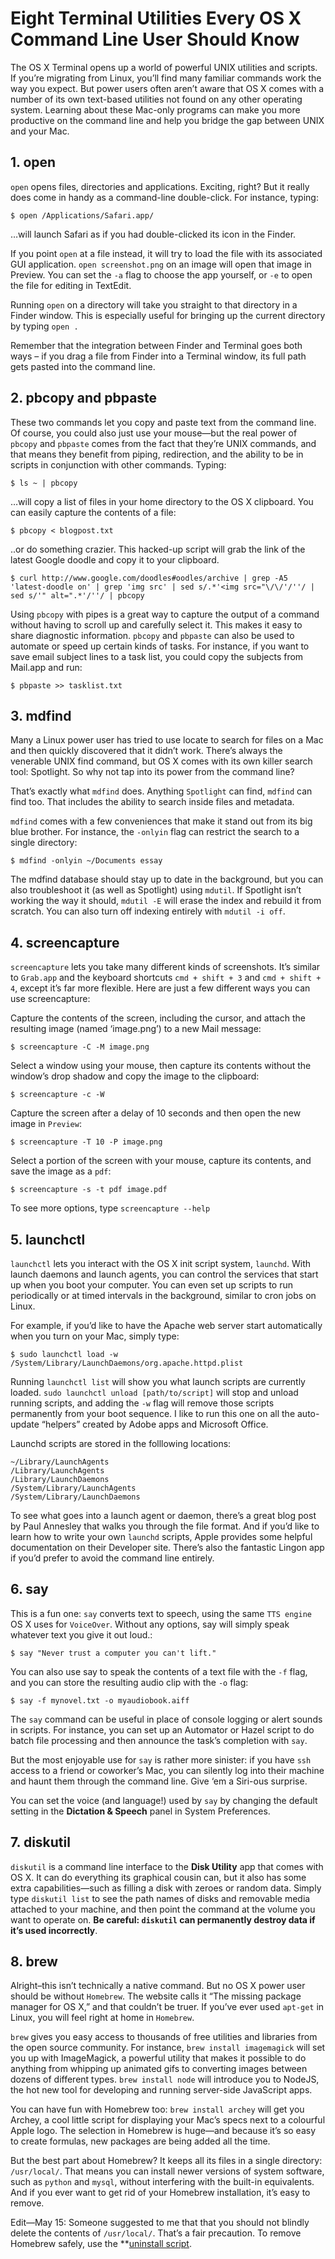 # Eight Terminal Utilities Every OS X Command Line User Should Know

The OS X Terminal opens up a world of powerful UNIX utilities and scripts. If you’re migrating from Linux, you’ll find many familiar commands work the way you expect. But power users often aren’t aware that OS X comes with a number of its own text-based utilities not found on any other operating system. Learning about these Mac-only programs can make you more productive on the command line and help you bridge the gap between UNIX and your Mac.

## 1. open

`open` opens files, directories and applications. Exciting, right? But it really does come in handy as a command-line double-click. For instance, typing:

`$ open /Applications/Safari.app/`

…will launch Safari as if you had double-clicked its icon in the Finder.

If you point `open` at a file instead, it will try to load the file with its associated GUI application. `open screenshot.png` on an image will open that image in Preview. You can set the `-a` flag to choose the app yourself, or `-e` to open the file for editing in TextEdit.

Running `open` on a directory will take you straight to that directory in a Finder window. This is especially useful for bringing up the current directory by typing `open .`

Remember that the integration between Finder and Terminal goes both ways – if you drag a file from Finder into a Terminal window, its full path gets pasted into the command line.

## 2. pbcopy and pbpaste

These two commands let you copy and paste text from the command line. Of course, you could also just use your mouse—but the real power of `pbcopy` and `pbpaste` comes from the fact that they’re UNIX commands, and that means they benefit from piping, redirection, and the ability to be in scripts in conjunction with other commands. Typing:

`$ ls ~ | pbcopy`

…will copy a list of files in your home directory to the OS X clipboard. You can easily capture the contents of a file:

`$ pbcopy < blogpost.txt`

..or do something crazier. This hacked-up script will grab the link of the latest Google doodle and copy it to your clipboard.
```
$ curl http://www.google.com/doodles#oodles/archive | grep -A5 'latest-doodle on' | grep 'img src' | sed s/.*'<img src="\/\/'/''/ | sed s/'" alt=".*'/''/ | pbcopy
```
Using `pbcopy` with pipes is a great way to capture the output of a command without having to scroll up and carefully select it. This makes it easy to share diagnostic information. `pbcopy` and `pbpaste` can also be used to automate or speed up certain kinds of tasks. For instance, if you want to save email subject lines to a task list, you could copy the subjects from Mail.app and run:

`$ pbpaste >> tasklist.txt`


## 3. mdfind

Many a Linux power user has tried to use locate to search for files on a Mac and then quickly discovered that it didn’t work. There’s always the venerable UNIX find command, but OS X comes with its own killer search tool: Spotlight. So why not tap into its power from the command line?

That’s exactly what `mdfind` does. Anything `Spotlight` can find, `mdfind` can find too. That includes the ability to search inside files and metadata.

`mdfind` comes with a few conveniences that make it stand out from its big blue brother. For instance, the `-onlyin` flag can restrict the search to a single directory:

`$ mdfind -onlyin ~/Documents essay`

The mdfind database should stay up to date in the background, but you can also troubleshoot it (as well as Spotlight) using `mdutil`. If Spotlight isn’t working the way it should, `mdutil -E` will erase the index and rebuild it from scratch. You can also turn off indexing entirely with `mdutil -i off`.

## 4. screencapture

`screencapture` lets you take many different kinds of screenshots. It’s similar to `Grab.app` and the keyboard shortcuts `cmd + shift + 3` and `cmd + shift + 4`, except it’s far more flexible. Here are just a few different ways you can use screencapture:

Capture the contents of the screen, including the cursor, and attach the resulting image (named ‘image.png’) to a new Mail message:

`$ screencapture -C -M image.png`

Select a window using your mouse, then capture its contents without the window’s drop shadow and copy the image to the clipboard:

`$ screencapture -c -W`

Capture the screen after a delay of 10 seconds and then open the new image in `Preview`:

`$ screencapture -T 10 -P image.png`

Select a portion of the screen with your mouse, capture its contents, and save the image as a `pdf`:

`$ screencapture -s -t pdf image.pdf`

To see more options, type `screencapture --help`

## 5. launchctl

`launchctl` lets you interact with the OS X init script system, `launchd`. With launch daemons and launch agents, you can control the services that start up when you boot your computer. You can even set up scripts to run periodically or at timed intervals in the background, similar to cron jobs on Linux.

For example, if you’d like to have the Apache web server start automatically when you turn on your Mac, simply type:

`$ sudo launchctl load -w /System/Library/LaunchDaemons/org.apache.httpd.plist`

Running `launchctl list` will show you what launch scripts are currently loaded. `sudo launchctl unload [path/to/script]` will stop and unload running scripts, and adding the `-w` flag will remove those scripts permanently from your boot sequence. I like to run this one on all the auto-update “helpers” created by Adobe apps and Microsoft Office.

Launchd scripts are stored in the folllowing locations:

```
~/Library/LaunchAgents    
/Library/LaunchAgents          
/Library/LaunchDaemons
/System/Library/LaunchAgents
/System/Library/LaunchDaemons
```

To see what goes into a launch agent or daemon, there’s a great blog post by Paul Annesley that walks you through the file format. And if you’d like to learn how to write your own `launchd` scripts, Apple provides some helpful documentation on their Developer site. There’s also the fantastic Lingon app if you’d prefer to avoid the command line entirely.



## 6. say

This is a fun one: `say` converts text to speech, using the same `TTS engine` OS X uses for `VoiceOver`. Without any options, say will simply speak whatever text you give it out loud.:

`$ say "Never trust a computer you can't lift."`

You can also use say to speak the contents of a text file with the `-f` flag, and you can store the resulting audio clip with the `-o` flag:

`$ say -f mynovel.txt -o myaudiobook.aiff`

The `say` command can be useful in place of console logging or alert sounds in scripts. For instance, you can set up an Automator or Hazel script to do batch file processing and then announce the task’s completion with `say`.

But the most enjoyable use for `say` is rather more sinister: if you have `ssh` access to a friend or coworker’s Mac, you can silently log into their machine and haunt them through the command line. Give ‘em a Siri-ous surprise.

You can set the voice (and language!) used by `say` by changing the default setting in the **Dictation & Speech** panel in System Preferences.


## 7. diskutil

`diskutil` is a command line interface to the **Disk Utility** app that comes with OS X. It can do everything its graphical cousin can, but it also has some extra capabilities—such as filling a disk with zeroes or random data. Simply type `diskutil list` to see the path names of disks and removable media attached to your machine, and then point the command at the volume you want to operate on. **Be careful: `diskutil` can permanently destroy data if it’s used incorrectly**.

## 8. brew

Alright–this isn’t technically a native command. But no OS X power user should be without `Homebrew`. The website calls it “The missing package manager for OS X,” and that couldn’t be truer. If you’ve ever used `apt-get` in Linux, you will feel right at home in `Homebrew`.

`brew` gives you easy access to thousands of free utilities and libraries from the open source community. For instance, `brew install imagemagick` will set you up with ImageMagick, a powerful utility that makes it possible to do anything from whipping up animated gifs to converting images between dozens of different types. `brew install node` will introduce you to NodeJS, the hot new tool for developing and running server-side JavaScript apps.

You can have fun with Homebrew too: `brew install archey` will get you Archey, a cool little script for displaying your Mac’s specs next to a colourful Apple logo. The selection in Homebrew is huge—and because it’s so easy to create formulas, new packages are being added all the time.

But the best part about Homebrew? It keeps all its files in a single directory: `/usr/local/`. That means you can install newer versions of system software, such as `python` and `mysql`, without interfering with the built-in equivalents. And if you ever want to get rid of your Homebrew installation, it’s easy to remove.

Edit—May 15: Someone suggested to me that that you should not blindly delete the contents of `/usr/local/`. That’s a fair precaution. To remove Homebrew safely, use the **[uninstall script](https://gist.github.com/mxcl/1173223).

